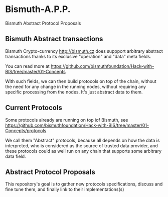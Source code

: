 # Bismuth-A.P.P.
Bismuth Abstract Protocol Proposals

## Bismuth Abstract transactions

Bismuth Crypto-currency http://bismuth.cz does suppport arbitrary abstract transactions thanks to its exclusive "operation" and "data" meta fields.

You can read more at https://github.com/bismuthfoundation/Hack-with-BIS/tree/master/01-Concepts

With such fields, we can then build protocols on top of the chain, without the need for any change in the running nodes, without requiring any specific processing from the nodes. It's just abstract data to them.

## Current Protocols
Some protocols already are running on top iof Bismuth, see https://github.com/bismuthfoundation/Hack-with-BIS/tree/master/01-Concepts/protocols

We call them "Abstract" protocols, because all depends on how the data is interpreted, who is considered as the source of trusted data provider, and these protocols could as well run on any chain that supports some arbitrary data field.

## Abstract Protocol Proposals

This repository's goal is to gather new protocols specifications, discuss and fine tune them, and finally link to their implementations(s)

